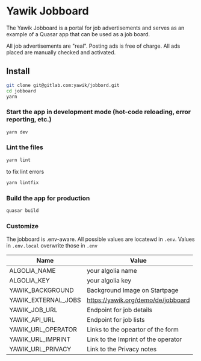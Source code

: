 # Yawik Jobboard

The Yawik Jobboard is a portal for job advertisements and serves as an example of a Quasar app that can be used as a job board. 

All job advertisements are "real". Posting ads is free of charge. All ads placed are manually checked and activated.

## Install
```bash
git clone git@gitlab.com:yawik/jobbord.git
cd jobboard
yarn
```

### Start the app in development mode (hot-code reloading, error reporting, etc.)
```bash
yarn dev
```

### Lint the files
```bash
yarn lint
```
to fix lint errors

```bash
yarn lintfix
```

### Build the app for production
```bash
quasar build
```

### Customize

The jobboard is .env-aware. All possible values are locatewd in `.env`. 
Values in `.env.local` overwrite those in `.env`

| Name                         | Value                                      | 
|------------------------------|--------------------------------------------|
| ALGOLIA_NAME                 | your algolia name                          |
| ALGOLIA_KEY                  | your algolia key                           |
| YAWIK_BACKGROUND             | Background Image on Startpage              |
| YAWIK_EXTERNAL_JOBS          | https://yawik.org/demo/de/jobboard         |
| YAWIK_JOB_URL                | Endpoint for job details                   |
| YAWIK_API_URL                | Endpoint for job lists                     |
| YAWIK_URL_OPERATOR           | Links to the opeartor of the form          |
| YAWIK_URL_IMPRINT            | Link to the Imprint of the operator        |
| YAWIK_URL_PRIVACY            | Link to the Privacy notes                  |



